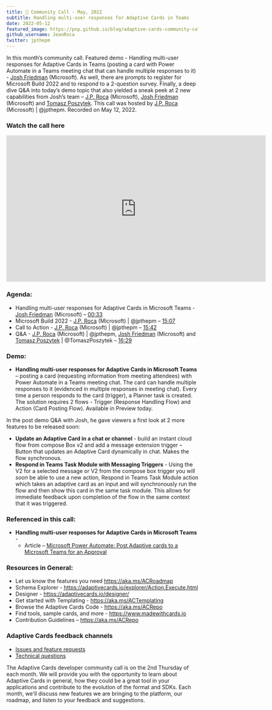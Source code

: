 ```yaml
---
title: 📣 Community Call - May, 2022
subtitle: Handling multi-user responses for Adaptive Cards in Teams
date: 2022-05-12
featured_image: https://pnp.github.io/blog/adaptive-cards-community-call/adaptive-cards-community-call-may-2022/images/recording-adaptive-cards-may-call_hufbf3f7faf2b2edabb62d15f9085c8218_282942_700x0_resize_q100_h2_box_3.webp
github_username: JeanRoca
twitter: jpthepm
---
```


In this month’s community call. Featured demo - Handling multi-user responses for Adaptive Cards in Teams (posting a card with Power Automate in a Teams meeting chat that can handle multiple responses to it) - [Josh Friedman](https://www.linkedin.com/in/josh-friedman-2a812254) (Microsoft). As well, there are prompts to register for Microsoft Build 2022 and to respond to a 2-question survey. Finally, a deep dive Q&A into today’s demo topic that also yielded a sneak peek at 2 new capabilities from Josh’s team – [J.P. Roca](http://twitter.com/jpthepm) (Microsoft), [Josh Friedman](https://www.linkedin.com/in/josh-friedman-2a812254) (Microsoft) and [Tomasz Poszytek](http://twitter.com/TomaszPoszytek). This call was hosted by [J.P. Roca](http://twitter.com/jpthepm) (Microsoft) \| @jpthepm. Recorded on May 12, 2022.

### Watch the call here

<iframe width="680" height="383" src="https://www.youtube.com/embed/3nZRgt-WUv0" title="Community Call May 2022 video" frameborder="0" allow="accelerometer; autoplay; clipboard-write; encrypted-media; gyroscope; picture-in-picture" allowfullscreen></iframe>

### Agenda:
- Handling multi-user responses for Adaptive Cards in Microsoft Teams - [Josh Friedman](https://www.linkedin.com/in/josh-friedman-2a812254) (Microsoft) – [00:33](https://youtu.be/3nZRgt-WUv0?t=33)
- Microsoft Build 2022 - [J.P. Roca](http://twitter.com/jpthepm) (Microsoft) \| @jpthepm – [15:07](https://youtu.be/3nZRgt-WUv0?t=907)
- Call to Action - [J.P. Roca](http://twitter.com/jpthepm) (Microsoft) \| @jpthepm – [15:42](https://youtu.be/3nZRgt-WUv0?t=942)
- Q&A - [J.P. Roca](http://twitter.com/jpthepm) (Microsoft) \| @jpthepm, [Josh Friedman](https://www.linkedin.com/in/josh-friedman-2a812254) (Microsoft) and [Tomasz Poszytek](http://twitter.com/TomaszPoszytek) \| @TomaszPoszytek – [16:29](https://youtu.be/3nZRgt-WUv0?t=989)

### Demo:
-  **Handling multi-user responses for Adaptive Cards in Microsoft Teams** – posting a card (requesting information from meeting attendees) with Power Automate in a Teams meeting chat. The card can handle multiple responses to it (evidenced in multiple responses in meeting chat). Every time a person responds to the card (trigger), a Planner task is created. The solution requires 2 flows - Trigger (Response Handling Flow) and Action (Card Posting Flow). Available in Preview today.

In the post demo Q&A with Josh, he gave viewers a first look at 2 more features to be released soon:

-   **Update an Adaptive Card in a chat or channel** - build an instant cloud flow from compose Box v2 and add a message extension trigger – Button that updates an Adaptive Card dynamically in chat. Makes the flow synchronous.
-   **Respond in Teams Task Module with Messaging Triggers** - Using the V2 for a selected message or V2 from the compose box trigger you will *soon* be able to use a new action, Respond in Teams Task Module action which takes an adaptive card as an input and will synchronously run the flow and then show this card in the same task module. This allows for immediate feedback upon completion of the flow in the same context that it was triggered.

### Referenced in this call:
*  **Handling multi-user responses for Adaptive Cards in Microsoft Teams** - 
    * Article – [Microsoft Power Automate: Post Adaptive cards to a Microsoft Teams for an Approval](https://powerusers.microsoft.com/t5/Power-Automate-Community-Blog/Microsoft-Power-Automate-Post-Adaptive-cards-to-a-Microsoft/ba-p/658693)


### Resources in General: 
- Let us know the features you need    https://aka.ms/ACRoadmap
- Schema Explorer - https://adaptivecards.io/explorer/Action.Execute.html
- Designer - https://adaptivecards.io/designer/ 
- Get started with Templating - https://aka.ms/ACTemplating
- Browse the Adaptive Cards Code - https://aka.ms/ACRepo
- Find tools, sample cards, and more - https://www.madewithcards.io
- Contribution Guidelines – https://aka.ms/ACRepo 

### Adaptive Cards feedback channels

-   [Issues and feature requests](https://github.com/Microsoft/AdaptiveCards/issues)
-   [Technical questions](https://stackoverflow.com/questions/tagged/adaptive-cards)

The Adaptive Cards developer community call is on the 2nd Thursday of each month. We will provide you with the opportunity to learn about Adaptive Cards in general, how they could be a great tool in your applications and contribute to the evolution of the format and SDKs. Each month, we'll discuss new features we are bringing to the platform, our roadmap, and listen to your feedback and suggestions.